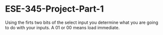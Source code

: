 # ESE-345-Project-Part-1
Using the firts two bits of the select input you determine what you are going to do with your inputs. A 01 or 00 means load immediate.
